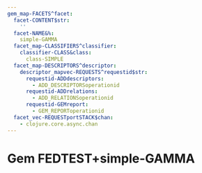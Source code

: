 ```yaml
---
gem_map-FACETS^facet:
  facet-CONTENT$str:
    ''
  facet-NAME&%:
    simple-GAMMA
  facet_map-CLASSIFIERS^classifier:
    classifier-CLASS&class:
      class-SIMPLE
  facet_map-DESCRIPTORS^descriptor:
    descriptor_mapvec-REQUESTS^requestid$str:
      requestid-ADDdescriptors:
        - ADD_DESCRIPTORSoperationid
      requestid-ADDrelations:
        - ADD_RELATIONSoperationid
      requestid-GEMreport:
        - GEM_REPORToperationid
  facet_vec-REQUESTportSTACK$chan:
    - clojure.core.async.chan
---
```

# Gem FEDTEST+simple-GAMMA

